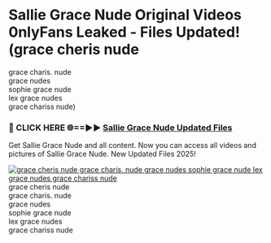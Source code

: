 # Sallie Grace Nude Original Videos 0nlyFans Leaked - Files Updated! (grace cheris nude<br>
grace charis. nude<br>
grace nudes<br>
sophie grace nude<br>
lex grace nudes<br>
grace chariss nude)

<h3>🔴 CLICK HERE 🌐==►► <a href="https://tinyurl.com/2p9ay9w9" rel="nofollow">Sallie Grace Nude Updated Files</a></h3>

Get Sallie Grace Nude and all content. Now you can access all videos and pictures of Sallie Grace Nude. New Updated Files 2025!

[![grace cheris nude<br>
grace charis. nude<br>
grace nudes<br>
sophie grace nude<br>
lex grace nudes<br>
grace chariss nude](https://i.imgur.com/KQgVmj3.gif)](https://tinyurl.com/2p9ay9w9)
grace cheris nude<br>
grace charis. nude<br>
grace nudes<br>
sophie grace nude<br>
lex grace nudes<br>
grace chariss nude